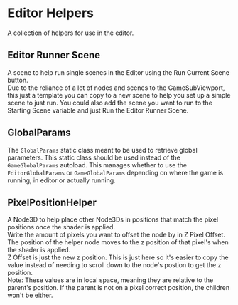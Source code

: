# Editor Helpers
A collection of helpers for use in the editor.

## Editor Runner Scene
A scene to help run single scenes in the Editor using the Run Current Scene button.<br>
Due to the reliance of a lot of nodes and scenes to the GameSubViewport, this just a template you can copy to a new scene to help you set up a simple scene to just run. You could also add the scene you want to run to the Starting Scene variable and just Run the Editor Runner Scene.

## GlobalParams
The `GlobalParams` static class meant to be used to retrieve global parameters. This static class should be used instead of the `GameGlobalParams` autoload. This manages whether to use the `EditorGlobalParams` or `GameGlobalParams` depending on where the game is running, in editor or actually running.

## PixelPositionHelper
A Node3D to help place other Node3Ds in positions that match the pixel positions once the shader is applied.<br>
Write the amount of pixels you want to offset the node by in Z Pixel Offset. The position of the helper node moves to the z position of that pixel's when the shader is applied.<br>
Z Offset is just the new z position. This is just here so it's easier to copy the value instead of needing to scroll down to the node's postion to get the z position.<br>
Note: These values are in local space, meaning they are relative to the parent's position. If the parent is not on a pixel correct position, the children won't be either.
